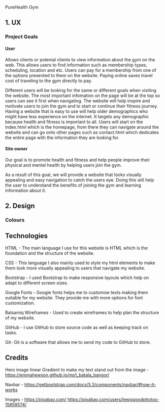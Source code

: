 PureHealth Gym

## 1. UX


### Project Goals

#### User

Allows clients or potenial clients to view information about the gym on the web. This allows users to find information such as membership types, scheduling, location and etc. Users can pay for a membership from one of the options presented to them on the website. Paying online saves travel cost of traveling to the gym directly to pay.

Different users will be looking for the same or different goals when visiting the website. The most important infomation on the page will be at the top so users can see it first when navigating. The website will help inspire and motivate users to join the gym and to start or continue their fitness journey. Having a website that is easy to use will help older demographics who might have less experience on the internet. It targets any demographic because health and fitness is important to all. Users will start on the index.html which is the homepage, from there they can navigate around the website and can go onto other pages such as contact.html which dedicates the entire page with the information they are looking for.


#### Site owner

Our goal is to promote health and fitness and help people improve their physical and mental health by helping users join the gym. 

As a result of this goal, we will provide a website that looks visually appealing and easy navigation to catch the users eye. Doing this will help the user to understand the benefits of joining the gym and learning information about it.





## 2. Design


### Colours









## Technologies

HTML - The main language I use for this website is HTML which is the foundation and the structure of the website.

CSS - This language I also mainly used to style my html elements to make them look more visually appealing to users that navigate my website.

Bootstrap - I used Bootstrap to make responsive layouts which help on adapt to different screen sizes.

Google Fonts - Google fonts helps me to customise texts making them suitable for my website. They provide me with more options for font customization.

Balsamiq Wireframes - Used to create wireframes to help plan the structure of my website.

GitHub - I use GitHub to store source code as well as keeping track on tasks.

Git- Git is a software that allows me to send my code to GitHub to store.




## Credits


Hero image linear Gradient to make my text stand out from the image - https://emmahewson.github.io/mp1_batala_bangor/

Navbar - https://getbootstrap.com/docs/5.3/components/navbar/#how-it-works 

Images - https://pixabay.com/  https://pixabay.com/users/lewisgoodphotos-15859574/

